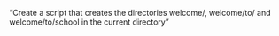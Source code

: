 “Create a script that creates the directories welcome/, welcome/to/ and welcome/to/school in the current directory”
